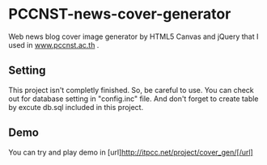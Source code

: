 PCCNST-news-cover-generator
===========================

Web news blog cover image generator by HTML5 Canvas and jQuery that I used in www.pccnst.ac.th .

Setting
---------------------
This project isn't completly finished. So, be careful to use.
You can check out for database setting in "config.inc" file.
And don't forget to create table by excute db.sql included in this project.

Demo
---------------------
You can try and play demo in [url]http://itpcc.net/project/cover_gen/[/url]
